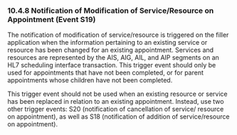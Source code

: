 ### 10.4.8 Notification of Modification of Service/Resource on Appointment (Event S19)

The notification of modification of service/resource is triggered on the filler application when the information pertaining to an existing service or resource has been changed for an existing appointment. Services and resources are represented by the AIS, AIG, AIL, and AIP segments on an HL7 scheduling interface transaction. This trigger event should only be used for appointments that have not been completed, or for parent appointments whose children have not been completed.

This trigger event should not be used when an existing resource or service has been replaced in relation to an existing appointment. Instead, use two other trigger events: S20 (notification of cancellation of service/ resource on appointment), as well as S18 (notification of addition of service/resource on appointment).
